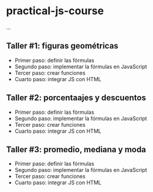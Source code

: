 # practical-js-course

...

## Taller #1: figuras geométricas

- Primer paso: definir las fórmulas
- Segundo paso: implementar la fórmulas en JavaScript 
- Tercer paso: crear funciones
- Cuarto paso: integrar JS con HTML

## Taller #2: porcentaajes y descuentos

- Primer paso: definir las fórmulas
- Segundo paso: implementar la fórmulas en JavaScript 
- Tercer paso: crear funciones
- Cuarto paso: integrar JS con HTML

## Taller #3: promedio, mediana y moda

- Primer paso: definir las fórmulas
- Segundo paso: implementar la fórmulas en JavaScript 
- Tercer paso: crear funciones
- Cuarto paso: integrar JS con HTML